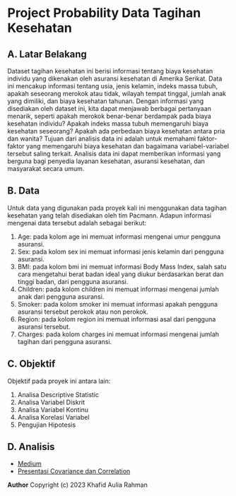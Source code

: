 # Project Probability Data Tagihan Kesehatan
## A. Latar Belakang
Dataset tagihan kesehatan ini berisi informasi tentang biaya kesehatan individu yang dikenakan oleh asuransi kesehatan di Amerika Serikat. Data ini mencakup informasi tentang usia, jenis kelamin, indeks massa tubuh, apakah seseorang merokok atau tidak, wilayah tempat tinggal, jumlah anak yang dimiliki, dan biaya kesehatan tahunan. Dengan informasi yang disediakan oleh dataset ini, kita dapat menjawab berbagai pertanyaan menarik, seperti apakah merokok benar-benar berdampak pada biaya kesehatan individu? Apakah indeks massa tubuh memengaruhi biaya kesehatan seseorang? Apakah ada perbedaan biaya kesehatan antara pria dan wanita?
Tujuan dari analisis data ini adalah untuk memahami faktor-faktor yang memengaruhi biaya kesehatan dan bagaimana variabel-variabel tersebut saling terkait. Analisis data ini dapat memberikan informasi yang berguna bagi penyedia layanan kesehatan, asuransi kesehatan, dan masyarakat secara umum.
## B. Data
Untuk data yang digunakan pada proyek kali ini menggunakan data tagihan kesehatan yang telah disediakan oleh tim Pacmann. Adapun informasi mengenai data tersebut adalah sebagai berikut:
1. Age: pada kolom age ini memuat informasi mengenai umur pengguna asuransi.
2. Sex: pada kolom sex ini memuat informasi jenis kelamin dari pengguna asuransi.
3. BMI: pada kolom bmi ini memuat informasi Body Mass Index, salah satu cara mengetahui berat badan ideal yang diukur berdasarkan berat dan tinggi badan, dari pengguna asuransi.
4. Children: pada kolom children ini memuat informasi mengenai jumlah anak dari pengguna asuransi.
5. Smoker: pada kolom smoker ini memuat informasi apakah pengguna asuransi tersebut perokok atau non perokok.
6. Region: pada kolom region ini memuat informasi asal dari pengguna asuransi tersebut.
7. Charges: pada kolom charges ini memuat informasi mengenai jumlah tagihan dari pengguna asuransi.
## C. Objektif
Objektif pada proyek ini antara lain:
1.  Analisa Descriptive Statistic
2.  Analisa Variabel Diskrit
3.  Analisa Variabel Kontinu
4.  Analisa Korelasi Variabel
5.  Pengujian Hipotesis
## D. Analisis
- [Medium](https://medium.com/@khafidauliar/project-probability-data-tagihan-kesehatan-8a77b9ae825b)
- [Presentasi Covariance dan Correlation](https://youtube.com/)

**Author** Copyright (c) 2023 Khafid Aulia Rahman
